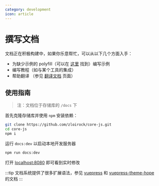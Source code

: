 ```yaml
---
category: development
icon: article
---
```


# 撰写文档

文档正在积极构建中，如果你乐意帮忙，可以从以下几个方面入手：

- 为缺少示例的 polyfill（可以在 [这里](/zh/tag/missing-example) 找到）编写示例
- 编写教程（如与某个工具的集成）
- 帮助翻译 （参见 [翻译文档](./translate.md) 页面）

## 使用指南

> 注：文档位于存储库的 `/docs` 下

首先克隆存储库并使用 `npm` 安装依赖：

```sh
git clone https://github.com/zloirock/core-js.git
cd core-js
npm i
```

运行 `docs:dev` 以启动本地开发服务器

```sh
npm run docs:dev
```

打开 [localhost:8080](http://localhost:8080) 即可看到实时修改

:::tip
文档系统提供了很多扩展语法，参见 [vuepress](https://v2.vuepress.vuejs.org/guide/markdown.html) 和 [vuepress-theme-hope](https://theme-hope.vuejs.press/guide/markdown/) 的文档
:::
